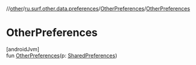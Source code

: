 //[other](../../../index.md)/[ru.surf.other.data.preferences](../index.md)/[OtherPreferences](index.md)/[OtherPreferences](-other-preferences.md)

# OtherPreferences

[androidJvm]\
fun [OtherPreferences](-other-preferences.md)(p: [SharedPreferences](https://developer.android.com/reference/kotlin/android/content/SharedPreferences.html))
